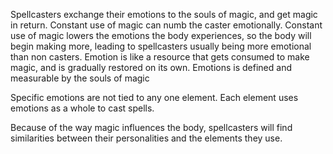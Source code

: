 Spellcasters exchange their emotions to the souls of magic, and get magic in return. Constant use of magic can numb the caster emotionally. Constant use of magic lowers the emotions the body experiences, so the body will begin making more, leading to spellcasters usually being more emotional than non casters. Emotion is like a resource that gets consumed to make magic, and is gradually restored on its own. Emotions is defined and measurable by the souls of magic

Specific emotions are not tied to any one element. Each element uses emotions as a whole to cast spells.

Because of the way magic influences the body, spellcasters will find similarities between their personalities and the elements they use.